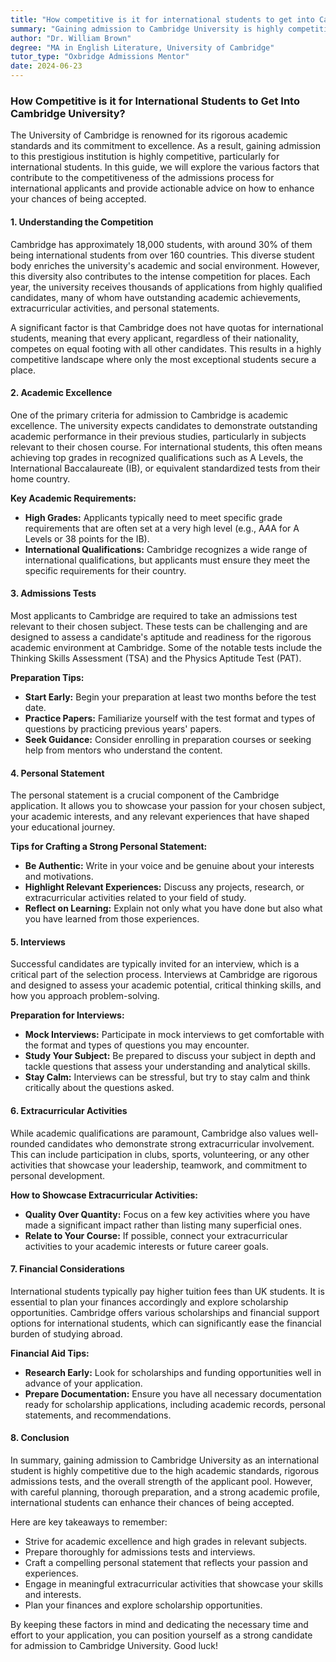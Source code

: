 ```yaml
---
title: "How competitive is it for international students to get into Cambridge University?"
summary: "Gaining admission to Cambridge University is highly competitive for international students due to its rigorous academic standards and selective process."
author: "Dr. William Brown"
degree: "MA in English Literature, University of Cambridge"
tutor_type: "Oxbridge Admissions Mentor"
date: 2024-06-23
---
```


### How Competitive is it for International Students to Get Into Cambridge University?

The University of Cambridge is renowned for its rigorous academic standards and its commitment to excellence. As a result, gaining admission to this prestigious institution is highly competitive, particularly for international students. In this guide, we will explore the various factors that contribute to the competitiveness of the admissions process for international applicants and provide actionable advice on how to enhance your chances of being accepted.

#### 1. Understanding the Competition

Cambridge has approximately 18,000 students, with around 30% of them being international students from over 160 countries. This diverse student body enriches the university's academic and social environment. However, this diversity also contributes to the intense competition for places. Each year, the university receives thousands of applications from highly qualified candidates, many of whom have outstanding academic achievements, extracurricular activities, and personal statements. 

A significant factor is that Cambridge does not have quotas for international students, meaning that every applicant, regardless of their nationality, competes on equal footing with all other candidates. This results in a highly competitive landscape where only the most exceptional students secure a place.

#### 2. Academic Excellence

One of the primary criteria for admission to Cambridge is academic excellence. The university expects candidates to demonstrate outstanding academic performance in their previous studies, particularly in subjects relevant to their chosen course. For international students, this often means achieving top grades in recognized qualifications such as A Levels, the International Baccalaureate (IB), or equivalent standardized tests from their home country.

**Key Academic Requirements:**
- **High Grades:** Applicants typically need to meet specific grade requirements that are often set at a very high level (e.g., A*A*A for A Levels or 38 points for the IB).
- **International Qualifications:** Cambridge recognizes a wide range of international qualifications, but applicants must ensure they meet the specific requirements for their country.

#### 3. Admissions Tests

Most applicants to Cambridge are required to take an admissions test relevant to their chosen subject. These tests can be challenging and are designed to assess a candidate's aptitude and readiness for the rigorous academic environment at Cambridge. Some of the notable tests include the Thinking Skills Assessment (TSA) and the Physics Aptitude Test (PAT). 

**Preparation Tips:**
- **Start Early:** Begin your preparation at least two months before the test date.
- **Practice Papers:** Familiarize yourself with the test format and types of questions by practicing previous years' papers.
- **Seek Guidance:** Consider enrolling in preparation courses or seeking help from mentors who understand the content.

#### 4. Personal Statement

The personal statement is a crucial component of the Cambridge application. It allows you to showcase your passion for your chosen subject, your academic interests, and any relevant experiences that have shaped your educational journey. 

**Tips for Crafting a Strong Personal Statement:**
- **Be Authentic:** Write in your voice and be genuine about your interests and motivations.
- **Highlight Relevant Experiences:** Discuss any projects, research, or extracurricular activities related to your field of study.
- **Reflect on Learning:** Explain not only what you have done but also what you have learned from those experiences.

#### 5. Interviews

Successful candidates are typically invited for an interview, which is a critical part of the selection process. Interviews at Cambridge are rigorous and designed to assess your academic potential, critical thinking skills, and how you approach problem-solving.

**Preparation for Interviews:**
- **Mock Interviews:** Participate in mock interviews to get comfortable with the format and types of questions you may encounter.
- **Study Your Subject:** Be prepared to discuss your subject in depth and tackle questions that assess your understanding and analytical skills.
- **Stay Calm:** Interviews can be stressful, but try to stay calm and think critically about the questions asked.

#### 6. Extracurricular Activities

While academic qualifications are paramount, Cambridge also values well-rounded candidates who demonstrate strong extracurricular involvement. This can include participation in clubs, sports, volunteering, or any other activities that showcase your leadership, teamwork, and commitment to personal development.

**How to Showcase Extracurricular Activities:**
- **Quality Over Quantity:** Focus on a few key activities where you have made a significant impact rather than listing many superficial ones.
- **Relate to Your Course:** If possible, connect your extracurricular activities to your academic interests or future career goals.

#### 7. Financial Considerations

International students typically pay higher tuition fees than UK students. It is essential to plan your finances accordingly and explore scholarship opportunities. Cambridge offers various scholarships and financial support options for international students, which can significantly ease the financial burden of studying abroad.

**Financial Aid Tips:**
- **Research Early:** Look for scholarships and funding opportunities well in advance of your application.
- **Prepare Documentation:** Ensure you have all necessary documentation ready for scholarship applications, including academic records, personal statements, and recommendations.

#### 8. Conclusion

In summary, gaining admission to Cambridge University as an international student is highly competitive due to the high academic standards, rigorous admissions tests, and the overall strength of the applicant pool. However, with careful planning, thorough preparation, and a strong academic profile, international students can enhance their chances of being accepted.

Here are key takeaways to remember:
- Strive for academic excellence and high grades in relevant subjects.
- Prepare thoroughly for admissions tests and interviews.
- Craft a compelling personal statement that reflects your passion and experiences.
- Engage in meaningful extracurricular activities that showcase your skills and interests.
- Plan your finances and explore scholarship opportunities.

By keeping these factors in mind and dedicating the necessary time and effort to your application, you can position yourself as a strong candidate for admission to Cambridge University. Good luck!
    